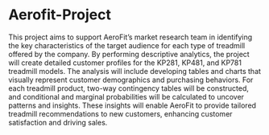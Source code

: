 # Aerofit-Project

This project aims to support AeroFit’s market research team in identifying the key characteristics of the target audience for each type of treadmill offered by the company. By performing descriptive analytics, the project will create detailed customer profiles for the KP281, KP481, and KP781 treadmill models. The analysis will include developing tables and charts that visually represent customer demographics and purchasing behaviors. For each treadmill product, two-way contingency tables will be constructed, and conditional and marginal probabilities will be calculated to uncover patterns and insights. These insights will enable AeroFit to provide tailored treadmill recommendations to new customers, enhancing customer satisfaction and driving sales.
